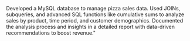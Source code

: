 Developed a MySQL database to manage pizza sales data. Used JOINs, subqueries, and advanced SQL functions like cumulative sums to analyze sales by product, time period, and customer demographics. Documented the analysis process and insights in a detailed report with data-driven recommendations to boost revenue."
